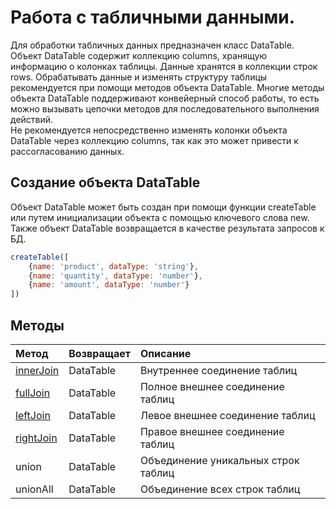 # Работа с табличными данными.

Для обработки табличных данных предназначен класс DataTable. Объект DataTable содержит коллекцию columns,
хранящую информацию о колонках таблицы. Данные хранятся в коллекции строк rows. Обрабатывать данные и изменять структуру
таблицы рекомендуется при помощи методов объекта DataTable. Многие методы объекта DataTable поддерживают конвейерный
способ работы, то есть можно вызывать цепочки методов для последовательного выполнения действий.  
Не рекомендуется непосредственно изменять колонки объекта DataTable через коллекцию columns, так как это
может привести к рассогласованию данных.

## Создание объекта DataTable

Объект DataTable может быть создан при помощи функции createTable или путем инициализации объекта с помощью ключевого
слова new.
Также объект DataTable возвращается в качестве результата запросов к БД.

```javascript
createTable([
    {name: 'product', dataType: 'string'},
    {name: 'quantity', dataType: 'number'},
    {name: 'amount', dataType: 'number'}
])
```

## Методы

| Метод                                     | Возвращает | Описание                            |
|:------------------------------------------|:-----------|:------------------------------------|
| [innerJoin](dataTableJoins.md#inner-join) | DataTable  | Внутреннее соединение таблиц        |
| [fullJoin](dataTableJoins.md#full-join)   | DataTable  | Полное внешнее соединение таблиц    |
| [leftJoin](dataTableJoins.md#left-join)   | DataTable  | Левое внешнее соединение таблиц     |
| [rightJoin](dataTableJoins.md#right-join) | DataTable  | Правое внешнее соединение таблиц    |
| union                                     | DataTable  | Объединение уникальных строк таблиц |
| unionAll                                  | DataTable  | Объединение всех строк таблиц       |


